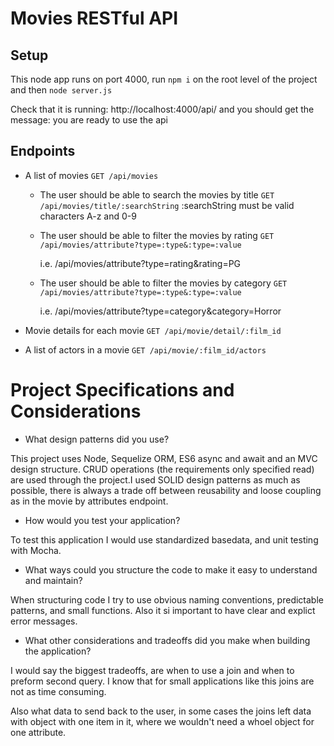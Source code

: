 # Movies RESTful API

## Setup

This node app runs on port 4000, run `npm i` on the root level of the project and then `node server.js`

Check that it is running: http://localhost:4000/api/ and you should get the message: you are ready to use the api

## Endpoints

- A list of movies
  `GET /api/movies`

  - The user should be able to search the movies by title
    `GET /api/movies/title/:searchString`
    :searchString must be valid characters A-z and 0-9

  * The user should be able to filter the movies by rating
    `GET /api/movies/attribute?type=:type&:type=:value`

    i.e. /api/movies/attribute?type=rating&rating=PG

  - The user should be able to filter the movies by category
    `GET /api/movies/attribute?type=:type&:type=:value`

    i.e. /api/movies/attribute?type=category&category=Horror

- Movie details for each movie
  `GET /api/movie/detail/:film_id`

* A list of actors in a movie
  `GET /api/movie/:film_id/actors`

# Project Specifications and Considerations

- What design patterns did you use?

This project uses Node, Sequelize ORM, ES6 async and await and an MVC design structure. CRUD operations (the requirements only specified read) are used through the project.I used SOLID design patterns as much as possible, there is always a trade off between reusability and loose coupling as in the movie by attributes endpoint.

- How would you test your application?

To test this application I would use standardized basedata, and unit testing with Mocha.

- What ways could you structure the code to make it easy to understand and maintain?

When structuring code I try to use obvious naming conventions, predictable patterns, and small functions. Also it si important to have clear and explict error messages.

- What other considerations and tradeoffs did you make when building the application?

I would say the biggest tradeoffs, are when to use a join and when to preform second query. I know that for small applications like this joins are not as time consuming.

Also what data to send back to the user, in some cases the joins left data with object with one item in it, where we wouldn't need a whoel object for one attribute.
